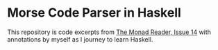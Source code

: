 # Morse Code Parser in Haskell
This repository is code excerpts from [The Monad Reader, Issue 14](http://themonadreader.files.wordpress.com/2009/07/issue142.pdf) with annotations by myself as I journey to learn Haskell.
